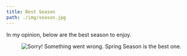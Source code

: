 ```yaml
---
title: Best Season
path: ./img/season.jpg
---
```


<div class="first-post">
In my opinion, below are the best season to enjoy.
</div>

<div class="first-post-align">
<figure class="music-img">
        <img src="./img/spring.jpg" alt="Sorry! Something went wrong.">
        <span class="music-text">
        Spring Season is the best one.
        </span>
 </figure>
 </div>